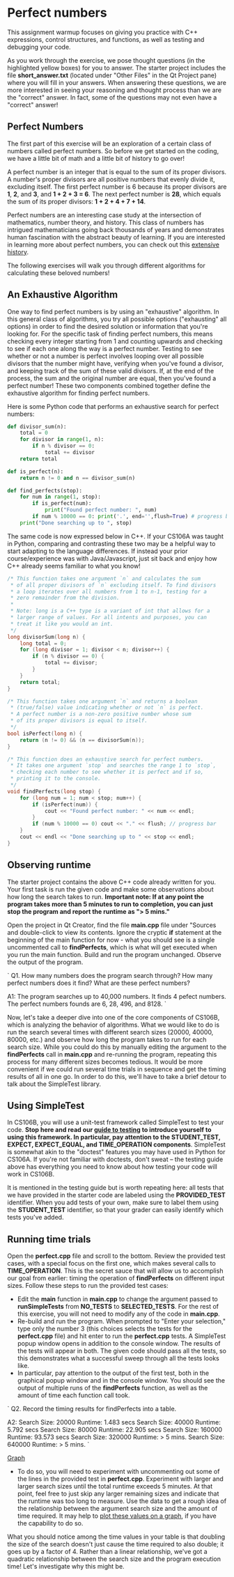 # Perfect numbers
This assignment warmup focuses on giving you practice with C++ expressions, control structures, and functions, as well as testing and debugging your code.

As you work through the exercise, we pose thought questions (in the highlighted yellow boxes) for you to answer. The starter project includes the file **short_answer.txt** (located under "Other Files" in the Qt Project pane) where you will fill in your answers. When answering these questions, we are more interested in seeing your reasoning and thought process than we are the "correct" answer. In fact, some of the questions may not even have a "correct" answer!

## Perfect Numbers
The first part of this exercise will be an exploration of a certain class of numbers called perfect numbers. So before we get started on the coding, we have a little bit of math and a little bit of history to go over!

A perfect number is an integer that is equal to the sum of its proper divisors. A number's proper divisors are all positive numbers that evenly divide it, excluding itself. The first perfect number is 6 because its proper divisors are **1**, **2**, and **3**, and **1 + 2 + 3 = 6**. The next perfect number is **28**, which equals the sum of its proper divisors: **1 + 2 + 4 + 7 + 14**.

Perfect numbers are an interesting case study at the intersection of mathematics, number theory, and history. This class of numbers has intrigued mathematicians going back thousands of years and demonstrates human fascination with the abstract beauty of learning. If you are interested in learning more about perfect numbers, you can check out this [extensive history](https://mathshistory.st-andrews.ac.uk/HistTopics/Perfect_numbers/).

The following exercises will walk you through different algorithms for calculating these beloved numbers!

## An Exhaustive Algorithm
One way to find perfect numbers is by using an "exhaustive" algorithm. In this general class of algorithms, you try all possible options ("exhausting" all options) in order to find the desired solution or information that you're looking for. For the specific task of finding perfect numbers, this means checking every integer starting from 1 and counting upwards and checking to see if each one along the way is a perfect number. Testing to see whether or not a number is perfect involves looping over all possible divisors that the number might have, verifying when you've found a divisor, and keeping track of the sum of these valid divisors. If, at the end of the process, the sum and the original number are equal, then you've found a perfect number! These two components combined together define the exhaustive algorithm for finding perfect numbers.

Here is some Python code that performs an exhaustive search for perfect numbers:
```python
def divisor_sum(n):
    total = 0
    for divisor in range(1, n):
        if n % divisor == 0:
            total += divisor
    return total

def is_perfect(n):
    return n != 0 and n == divisor_sum(n)

def find_perfects(stop):
    for num in range(1, stop):
        if is_perfect(num):
            print("Found perfect number: ", num)
        if num % 10000 == 0: print('.', end='',flush=True) # progress bar
    print("Done searching up to ", stop)
```
The same code is now expressed below in C++. If your CS106A was taught in Python, comparing and contrasting these two may be a helpful way to start adapting to the language differences. If instead your prior course/experience was with Java/Javascript, just sit back and enjoy how C++ already seems familiar to what you know!
```cpp
/* This function takes one argument `n` and calculates the sum
 * of all proper divisors of `n` excluding itself. To find divisors
 * a loop iterates over all numbers from 1 to n-1, testing for a
 * zero remainder from the division.
 *
 * Note: long is a C++ type is a variant of int that allows for a
 * larger range of values. For all intents and purposes, you can
 * treat it like you would an int.
 */
long divisorSum(long n) {
    long total = 0;
    for (long divisor = 1; divisor < n; divisor++) {
        if (n % divisor == 0) {
            total += divisor;
        }
    }
    return total;
}

/* This function takes one argument `n` and returns a boolean
 * (true/false) value indicating whether or not `n` is perfect.
 * A perfect number is a non-zero positive number whose sum
 * of its proper divisors is equal to itself.
 */
bool isPerfect(long n) {
    return (n != 0) && (n == divisorSum(n));
}

/* This function does an exhaustive search for perfect numbers.
 * It takes one argument `stop` and searches the range 1 to `stop`,
 * checking each number to see whether it is perfect and if so,
 * printing it to the console.
 */
void findPerfects(long stop) {
    for (long num = 1; num < stop; num++) {
        if (isPerfect(num)) {
            cout << "Found perfect number: " << num << endl;
        }
        if (num % 10000 == 0) cout << "." << flush; // progress bar
    }
    cout << endl << "Done searching up to " << stop << endl;
}
```

## Observing runtime
The starter project contains the above C++ code already written for you. Your first task is run the given code and make some observations about how long the search takes to run. **Important note: If at any point the program takes more than 5 minutes to run to completion, you can just stop the program and report the runtime as "> 5 mins."**

Open the project in Qt Creator, find the file **main.cpp** file under "Sources and double-click to view its contents. Ignore the cryptic **if** statement at the beginning of the main function for now - what you should see is a single uncommented call to **findPerfects**, which is what will get executed when you run the main function. Build and run the program unchanged. Observe the output of the program.

`
Q1. How many numbers does the program search through? How many perfect numbers does it find? What are these perfect numbers?

A1: The program searches up to 40,000 numbers. It finds 4 pefect numbers. The perfect numbers founds are 6, 28, 496, and 8128.
`

Now, let's take a deeper dive into one of the core components of CS106B, which is analyzing the behavior of algorithms. What we would like to do is run the search several times with different search sizes (20000, 40000, 80000, etc.) and observe how long the program takes to run for each search size. While you could do this by manually editing the argument to the **findPerfects** call in **main.cpp** and re-running the program, repeating this process for many different sizes becomes tedious. It would be more convenient if we could run several time trials in sequence and get the timing results of all in one go. In order to do this, we'll have to take a brief detour to talk about the SimpleTest library.

## Using SimpleTest
In CS106B, you will use a unit-test framework called SimpleTest to test your code. **Stop here and read our [guide to testing](./testing_guide.md) to introduce yourself to using this framework. In particular, pay attention to the STUDENT_TEST, EXPECT, EXPECT_EQUAL, and TIME_OPERATION components**. SimpleTest is somewhat akin to the "doctest" features you may have used in Python for CS106A. If you're not familiar with doctests, don't sweat – the testing guide above has everything you need to know about how testing your code will work in CS106B.

It is mentioned in the testing guide but is worth repeating here: all tests that we have provided in the starter code are labeled using the **PROVIDED_TEST** identifier. When you add tests of your own, make sure to label them using the **STUDENT_TEST** identifier, so that your grader can easily identify which tests you've added.

## Running time trials
Open the **perfect.cpp** file and scroll to the bottom. Review the provided test cases, with a special focus on the first one, which makes several calls to **TIME_OPERATION**. This is the secret sauce that will allow us to accomplish our goal from earlier: timing the operation of **findPerfects** on different input sizes. Follow these steps to run the provided test cases:
* Edit the **main** function in **main.cpp** to change the argument passed to **runSimpleTests** from **NO_TESTS** to **SELECTED_TESTS**. For the rest of this exercise, you will not need to modify any of the code in **main.cpp**.
* Re-build and run the program. When prompted to "Enter your selection," type only the number 3 (this choices selects the tests for the **perfect.cpp** file) and hit enter to run the **perfect.cpp** tests. A SimpleTest popup window opens in addition to the console window. The results of the tests will appear in both. The given code should pass all the tests, so this demonstrates what a successful sweep through all the tests looks like.
* In particular, pay attention to the output of the first test, both in the graphical popup window and in the console window. You should see the output of multiple runs of the **findPerfects** function, as well as the amount of time each function call took.

`
Q2. Record the timing results for findPerfects into a table.

A2: 
Search Size: 20000  Runtime: 1.483 secs
Search Size: 40000  Runtime: 5.792 secs
Search Size: 80000  Runtime: 22.905 secs
Search Size: 160000 Runtime: 93.573 secs
Search Size: 320000 Runtime: > 5 mins.
Search Size: 640000 Runtime: > 5 mins.
`

[Graph](./time_graph.pdf)

* To do so, you will need to experiment with uncommenting out some of the lines in the provided test in **perfect.cpp**. Experiment with larger and larger search sizes until the total runtime exceeds 5 minutes. At that point, feel free to just skip any larger remaining sizes and indicate that the runtime was too long to measure.
Use the data to get a rough idea of the relationship between the argument search size and the amount of time required. It may help to [plot these values on a graph](https://www.desmos.com/calculator), if you have the capability to do so.

What you should notice among the time values in your table is that doubling the size of the search doesn't just cause the time required to also double; it goes up by a factor of 4. Rather than a linear relationship, we've got a quadratic relationship between the search size and the program execution time! Let's investigate why this might be.

